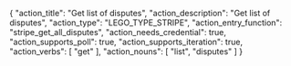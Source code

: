 {
"action_title": "Get list of disputes",
"action_description": "Get list of disputes",
"action_type": "LEGO_TYPE_STRIPE",
"action_entry_function": "stripe_get_all_disputes",
"action_needs_credential": true,
"action_supports_poll": true,
"action_supports_iteration": true,
"action_verbs": [
"get"
],
"action_nouns": [
"list",
"disputes"
]
}
